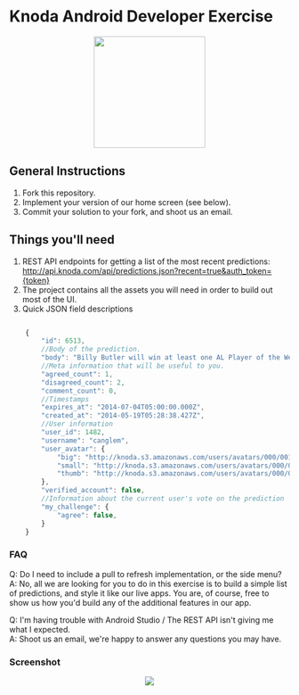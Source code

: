 
Knoda Android Developer Exercise
===============
<p align="center">
  <img src="http://imgur.com/1hhnxSg.png" style="width:200px;height:200px"/>
</p>

General Instructions
--------------------

1. Fork this repository.
2. Implement your version of our home screen (see below).
3. Commit your solution to your fork, and shoot us an email.



Things you'll need
-------------------

1. REST API endpoints for getting a list of the most recent predictions:
http://api.knoda.com/api/predictions.json?recent=true&auth_token={token}
2. The project contains all the assets you will need in order to build out most of the UI.
3. Quick JSON field descriptions

```javascript

    {
        "id": 6513,
        //Body of the prediction.
        "body": "Billy Butler will win at least one AL Player of the Week awards before the season ends. ",
        //Meta information that will be useful to you.
        "agreed_count": 1,
        "disagreed_count": 2,
        "comment_count": 0,
        //Timestamps
        "expires_at": "2014-07-04T05:00:00.000Z",
        "created_at": "2014-05-19T05:28:38.427Z",
        //User information
        "user_id": 1482,
        "username": "canglem",
        "user_avatar": {
            "big": "http://knoda.s3.amazonaws.com/users/avatars/000/001/482/big/image.png?1391287169",
            "small": "http://knoda.s3.amazonaws.com/users/avatars/000/001/482/small/image.png?1391287169",
            "thumb": "http://knoda.s3.amazonaws.com/users/avatars/000/001/482/thumb/image.png?1391287169"
        },
        "verified_account": false,
        //Information about the current user's vote on the prediction
        "my_challenge": {
            "agree": false,
        }
    }

```


### FAQ

Q: Do I need to include a pull to refresh implementation, or the side menu?<br>
A: No, all we are looking for you to do in this exercise is to build a simple list of predictions, and style it like our live apps.
You are, of course, free to show us how you'd build any of the additional features in our app.

Q: I'm having trouble with Android Studio / The REST API isn't giving me what I expected.<br>
A: Shoot us an email, we're happy to answer any questions you may have.


### Screenshot

<p align="center">
  <img src="http://imgur.com/ZJAjsm4.png"/>
</p>
